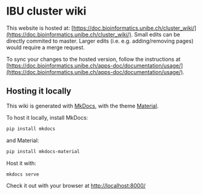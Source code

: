 # IBU cluster wiki

This website is hosted at: [https://doc.bioinformatics.unibe.ch/cluster_wiki/](https://doc.bioinformatics.unibe.ch/cluster_wiki/). 
Small edits can be directly commited to master. Larger edits (i.e. e.g. adding/removing pages) would require a merge request. 

To sync your changes to the hosted version, follow the instructions at [https://doc.bioinformatics.unibe.ch/apps-doc/documentation/usage/](https://doc.bioinformatics.unibe.ch/apps-doc/documentation/usage/). 

## Hosting it locally

This wiki is generated with [MkDocs](https://www.mkdocs.org/), with the theme [Material](https://squidfunk.github.io/mkdocs-material/).

To host it locally, install MkDocs:
```bash
pip install mkdocs
```

and Material:
```bash
pip install mkdocs-material
```

Host it with:
```bash
mkdocs serve
```

Check it out with your browser at [http://localhost:8000/](http://localhost:8000/)
